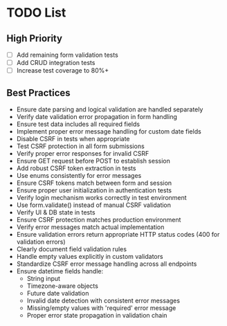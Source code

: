 # TODO List
## High Priority
- [ ] Add remaining form validation tests
- [ ] Add CRUD integration tests
- [ ] Increase test coverage to 80%+

## Best Practices
- Ensure date parsing and logical validation are handled separately
- Verify date validation error propagation in form handling
- Ensure test data includes all required fields
- Implement proper error message handling for custom date fields
- Disable CSRF in tests when appropriate
- Test CSRF protection in all form submissions
- Verify proper error responses for invalid CSRF
- Ensure GET request before POST to establish session
- Add robust CSRF token extraction in tests
- Use enums consistently for error messages
- Ensure CSRF tokens match between form and session
- Ensure proper user initialization in authentication tests
- Verify login mechanism works correctly in test environment
- Use form.validate() instead of manual CSRF validation
- Verify UI & DB state in tests
- Ensure CSRF protection matches production environment
- Verify error messages match actual implementation
- Ensure validation errors return appropriate HTTP status codes (400 for validation errors)
- Clearly document field validation rules
- Handle empty values explicitly in custom validators
- Standardize CSRF error message handling across all endpoints
- Ensure datetime fields handle:
  - String input
  - Timezone-aware objects
  - Future date validation
  - Invalid date detection with consistent error messages
  - Missing/empty values with 'required' error message
  - Proper error state propagation in validation chain


